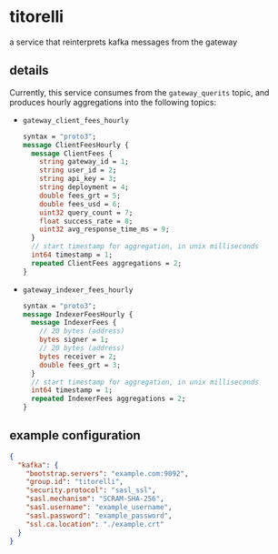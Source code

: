 # titorelli

a service that reinterprets kafka messages from the gateway

## details

Currently, this service consumes from the `gateway_querits` topic, and produces hourly
aggregations into the following topics:

- `gateway_client_fees_hourly`

  ```protobuf
  syntax = "proto3";
  message ClientFeesHourly {
    message ClientFees {
      string gateway_id = 1;
      string user_id = 2;
      string api_key = 3;
      string deployment = 4;
      double fees_grt = 5;
      double fees_usd = 6;
      uint32 query_count = 7;
      float success_rate = 8;
      uint32 avg_response_time_ms = 9;
    }
    // start timestamp for aggregation, in unix milliseconds
    int64 timestamp = 1;
    repeated ClientFees aggregations = 2;
  }
  ```

- `gateway_indexer_fees_hourly`

  ```protobuf
  syntax = "proto3";
  message IndexerFeesHourly {
    message IndexerFees {
      // 20 bytes (address)
      bytes signer = 1;
      // 20 bytes (address)
      bytes receiver = 2;
      double fees_grt = 3;
    }
    // start timestamp for aggregation, in unix milliseconds
    int64 timestamp = 1;
    repeated IndexerFees aggregations = 2;
  }
  ```

## example configuration

```json
{
  "kafka": {
    "bootstrap.servers": "example.com:9092",
    "group.id": "titorelli",
    "security.protocol": "sasl_ssl",
    "sasl.mechanism": "SCRAM-SHA-256",
    "sasl.username": "example_username",
    "sasl.password": "example_password",
    "ssl.ca.location": "./example.crt"
  }
}
```

